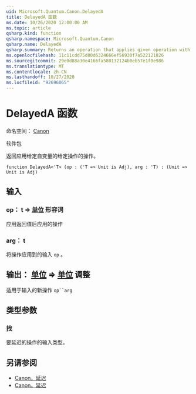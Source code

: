 ```yaml
---
uid: Microsoft.Quantum.Canon.DelayedA
title: DelayedA 函数
ms.date: 10/26/2020 12:00:00 AM
ms.topic: article
qsharp.kind: function
qsharp.namespace: Microsoft.Quantum.Canon
qsharp.name: DelayedA
qsharp.summary: Returns an operation that applies given operation with given argument.
ms.openlocfilehash: 11c11cdd75d80d6324666ef56930f7a522121826
ms.sourcegitcommit: 29e0d88a30e4166fa580132124b0eb57e1f0e986
ms.translationtype: MT
ms.contentlocale: zh-CN
ms.lasthandoff: 10/27/2020
ms.locfileid: "92696065"
---
```

# <a name="delayeda-function"></a>DelayedA 函数

命名空间： [Canon](xref:Microsoft.Quantum.Canon)

软件包 [](https://nuget.org/packages/)


返回应用给定自变量的给定操作的操作。

```qsharp
function DelayedA<'T> (op : ('T => Unit is Adj), arg : 'T) : (Unit => Unit is Adj)
```


## <a name="input"></a>输入

### <a name="op--t--unit-adj"></a>op： t => [单位](xref:microsoft.quantum.lang-ref.unit) 形容词

应用返回值后应用的操作


### <a name="arg--t"></a>arg： t

将操作应用到的输入 `op` 。



## <a name="output--unit--unit-adj"></a>输出： [单位](xref:microsoft.quantum.lang-ref.unit) => [单位](xref:microsoft.quantum.lang-ref.unit) 调整

适用于输入的新操作 `op``arg`

## <a name="type-parameters"></a>类型参数

### <a name="t"></a>找

要延迟的操作的输入类型。

## <a name="see-also"></a>另请参阅

- [Canon。延迟](xref:Microsoft.Quantum.Canon.Delayed)
- [Canon。延迟](xref:Microsoft.Quantum.Canon.Delay)
